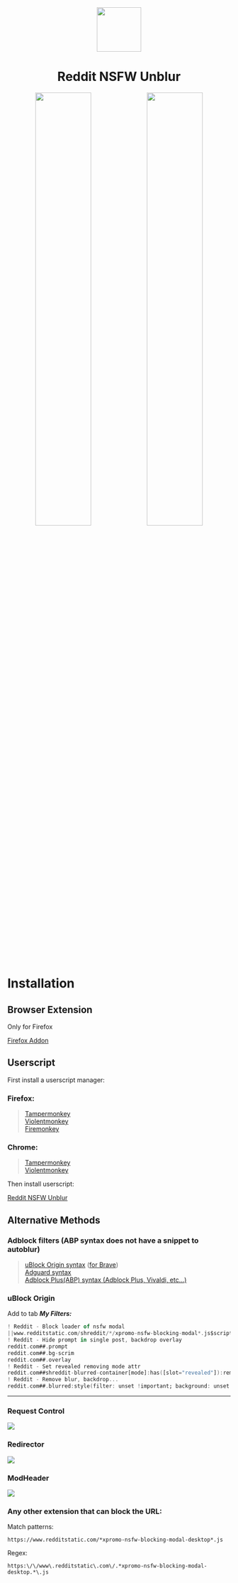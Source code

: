 <div align="center">
    <a align="center" width="100%">
        <img width="100px" src="https://raw.githubusercontent.com/zenstorage/Reddit-NSFW-Unblur/main/assets/icon.png">
    </a>
    <h1 align="center">Reddit NSFW Unblur</h1>
    <img width="50%" src="https://raw.githubusercontent.com/zenstorage/Reddit-NSFW-Unblur/main/assets/before-addon.png"><img width="50%" src="https://raw.githubusercontent.com/zenstorage/Reddit-NSFW-Unblur/main/assets/after-addon.png">
</div>

# Installation

## Browser Extension

Only for Firefox

[Firefox Addon](https://addons.mozilla.org/pt-BR/firefox/addon/reddit-nsfw-spoiler-unblur/)

## Userscript

First install a userscript manager:

### Firefox:

> [Tampermonkey](https://addons.mozilla.org/pt-BR/firefox/addon/tampermonkey/)  
> [Violentmonkey](https://addons.mozilla.org/pt-BR/firefox/addon/violentmonkey/)  
> [Firemonkey](https://addons.mozilla.org/pt-BR/firefox/addon/firemonkey/)

### Chrome:

> [Tampermonkey](https://chromewebstore.google.com/detail/tampermonkey/dhdgffkkebhmkfjojejmpbldmpobfkfo)  
> [Violentmonkey](https://chromewebstore.google.com/detail/violentmonkey/jinjaccalgkegednnccohejagnlnfdag)

Then install userscript:

[Reddit NSFW Unblur](https://greasyfork.org/scripts/485608)

Alternative Methods
-------------------

### Adblock filters (ABP syntax does not have a snippet to autoblur)

> [uBlock Origin syntax](https://raw.githubusercontent.com/zenstorage/Reddit-NSFW-Unblur/main/filters/ublock.txt) ([for Brave](https://raw.githubusercontent.com/zenstorage/Reddit-NSFW-Unblur/main/filters/adguard.txt))  
> [Adguard syntax](https://raw.githubusercontent.com/zenstorage/Reddit-NSFW-Unblur/main/filters/abp.txt)  
> [Adblock Plus(ABP) syntax (Adblock Plus, Vivaldi, etc...)](https://raw.githubusercontent.com/zenstorage/Reddit-NSFW-Unblur/main/filters/abp.txt)

### uBlock Origin

Add to tab ***My Filters:*** 
```adb
! Reddit - Block loader of nsfw modal
||www.redditstatic.com/shreddit/*/xpromo-nsfw-blocking-modal*.js$script,domain=reddit.com
! Reddit - Hide prompt in single post, backdrop overlay
reddit.com##.prompt
reddit.com##.bg-scrim
reddit.com##.overlay
! Reddit - Set revealed removing mode attr
reddit.com##shreddit-blurred-container[mode]:has([slot="revealed"]):remove-attr(mode)
! Reddit - Remove blur, backdrop...
reddit.com##.blurred:style(filter: unset !important; background: unset !important; pointer-events: unset !important; display: unset !important;)
```

* * *

### Request Control

![](https://i.imgur.com/2oVX1dD.png)

### Redirector

![](https://i.imgur.com/DYRQ2cj.png)

### ModHeader

![](https://i.imgur.com/RptYic2.png)

### Any other extension that can block the URL:

Match patterns:

`https://www.redditstatic.com/*xpromo-nsfw-blocking-modal-desktop*.js`

Regex:

`https:\/\/www\.redditstatic\.com\/.*xpromo-nsfw-blocking-modal-desktop.*\.js`
